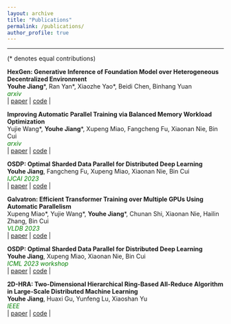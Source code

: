 ```yaml
---
layout: archive
title: "Publications"
permalink: /publications/
author_profile: true
---
```


---
(* denotes equal contributions)  

**HexGen: Generative Inference of Foundation Model over Heterogeneous Decentralized Environment**  
**Youhe Jiang**\*, Ran Yan\*, Xiaozhe Yao\*, Beidi Chen, Binhang Yuan   
<span style="color:green; font-style:italic">arxiv</span>   
| [paper](https://arxiv.org/pdf/2311.11514.pdf)
| [code]() |

**Improving Automatic Parallel Training via Balanced Memory Workload Optimization**  
Yujie Wang\*, **Youhe Jiang**\*, Xupeng Miao, Fangcheng Fu, Xiaonan Nie, Bin Cui    
<span style="color:green; font-style:italic">arxiv</span>   
| [paper](https://arxiv.org/pdf/2307.02031.pdf)
| [code](https://github.com/PKU-DAIR/Hetu/tree/main/tools/Galvatron) |

**OSDP: Optimal Sharded Data Parallel for Distributed Deep Learning**  
**Youhe Jiang**, Fangcheng Fu, Xupeng Miao, Xiaonan Nie, Bin Cui  
<span style="color:green; font-style:italic">IJCAI 2023</span>  
| [paper](https://arxiv.org/pdf/2209.13258.pdf)
| [code](https://github.com/Youhe-Jiang/IJCAI2023-OptimalShardedDataParallel) |

**Galvatron: Efficient Transformer Training over Multiple GPUs Using Automatic Parallelism**  
Xupeng Miao\*, Yujie Wang\*, **Youhe Jiang**\*, Chunan Shi, Xiaonan Nie, Hailin Zhang, Bin Cui    
<span style="color:green; font-style:italic">VLDB 2023</span>  
| [paper](https://arxiv.org/pdf/2211.13878.pdf)
| [code](https://github.com/PKU-DAIR/Hetu/tree/main/tools/Galvatron) |

**OSDP: Optimal Sharded Data Parallel for Distributed Deep Learning**  
**Youhe Jiang**, Xupeng Miao, Xiaonan Nie, Bin Cui   
<span style="color:green; font-style:italic">ICML 2023 workshop</span>    
| [paper](https://www.dropbox.com/s/07lpaf4pdf7pza0/ICML_Workshop_Camera-ready.pdf?dl=0)
| [code](https://github.com/Youhe-Jiang/IJCAI2023-OptimalShardedDataParallel) |

**2D-HRA: Two-Dimensional Hierarchical Ring-Based All-Reduce Algorithm in Large-Scale Distributed Machine Learning**  
**Youhe Jiang**, Huaxi Gu, Yunfeng Lu, Xiaoshan Yu  
<span style="color:green; font-style:italic">IEEE</span>  
| [paper](https://ieeexplore.ieee.org/stamp/stamp.jsp?tp=&arnumber=9211480)
| [code]() |
